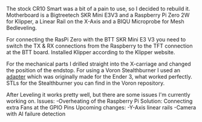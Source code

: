 The stock CR10 Smart was a bit of a pain to use, so I decided to rebuild it. 
Motherboard is a Bigtreetech SKR Mini E3V3 and a Raspberry Pi Zero 2W for Klipper, a Linear Rail on the X-Axis and a BIQU Microprobe for Mesh Bedleveling. 

For connecting the RasPi Zero with the BTT SKR Mini E3 V3 you need to switch the TX & RX connections from the Raspberry to the TFT connection at the BTT board. 
Installed Klipper according to the Klipper website. 

For the mechanical parts I drilled straight into the X-carriage and changed the position of the endstop. For using a Voron Stealthburner I used an <a href="https://www.printables.com/model/913817-linear-rail-mount-for-voron-stealthburner-on-ender?lang=de">adapter</a> which was originally made for the Ender 3, what worked perfectly. 
STLs for the Stealthburner you can find in the Voron repository. 

After Leveling it works pretty well, but there are some issues I'm currently working on.
Issues: 
-Overheating of the Raspberry Pi 
Solution: Connecting extra Fans at the GPIO Pins
Upcoming changes:
-Y-Axis linear rails
-Camera with AI failure detection
